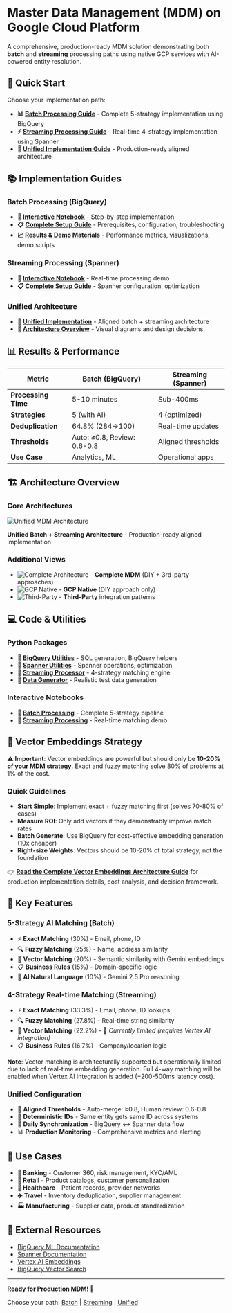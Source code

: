 # Master Data Management (MDM) on Google Cloud Platform

A comprehensive, production-ready MDM solution demonstrating both **batch** and **streaming** processing paths using native GCP services with AI-powered entity resolution.

## 🚀 Quick Start

Choose your implementation path:

- **📊 [Batch Processing Guide](./batch_mdm_gcp/MDM_BATCH_PROCESSING.md)** - Complete 5-strategy implementation using BigQuery
- **⚡ [Streaming Processing Guide](./streaming_mdm_gcp/MDM_STREAMING_PROCESSING.md)** - Real-time 4-strategy implementation using Spanner
- **🔄 [Unified Implementation Guide](./mdm_unified_implementation.md)** - Production-ready aligned architecture

## 📚 Implementation Guides

### **Batch Processing (BigQuery)**
- **📓 [Interactive Notebook](./batch_mdm_gcp/mdm_batch_processing.ipynb)** - Step-by-step implementation
- **📋 [Complete Setup Guide](./batch_mdm_gcp/MDM_BATCH_PROCESSING.md)** - Prerequisites, configuration, troubleshooting
- **📈 [Results & Demo Materials](./batch_mdm_gcp/MDM_BATCH_RESULTS.md)** - Performance metrics, visualizations, demo scripts

### **Streaming Processing (Spanner)**
- **📓 [Interactive Notebook](./streaming_mdm_gcp/streaming_mdm_processing.ipynb)** - Real-time processing demo
- **📋 [Complete Setup Guide](./streaming_mdm_gcp/MDM_STREAMING_PROCESSING.md)** - Spanner configuration, optimization

### **Unified Architecture**
- **🔄 [Unified Implementation](./mdm_unified_implementation.md)** - Aligned batch + streaming architecture
- **🎯 [Architecture Overview](#architecture-overview)** - Visual diagrams and design decisions

## 📊 Results & Performance

| Metric | Batch (BigQuery) | Streaming (Spanner) |
|--------|------------------|---------------------|
| **Processing Time** | 5-10 minutes | Sub-400ms |
| **Strategies** | 5 (with AI) | 4 (optimized) |
| **Deduplication** | 64.8% (284→100) | Real-time updates |
| **Thresholds** | Auto: ≥0.8, Review: 0.6-0.8 | Aligned thresholds |
| **Use Case** | Analytics, ML | Operational apps |

## 🏗️ Architecture Overview

### Core Architectures

![Unified MDM Architecture](images/mdm_unified_matching.png)

**Unified Batch + Streaming Architecture** - Production-ready aligned implementation

### Additional Views
- ![Complete Architecture](images/mdm_architecture.png) - **Complete MDM** (DIY + 3rd-party approaches)
- ![GCP Native](images/mdm_architecture_gcp.png) - **GCP Native** (DIY approach only)
- ![Third-Party](images/mdm_architecture_3pt.png) - **Third-Party** integration patterns

## 💻 Code & Utilities

### **Python Packages**
- **🔧 [BigQuery Utilities](./batch_mdm_gcp/bigquery_utils.py)** - SQL generation, BigQuery helpers
- **🔧 [Spanner Utilities](./streaming_mdm_gcp/spanner_utils.py)** - Spanner operations, optimization
- **🔧 [Streaming Processor](./streaming_mdm_gcp/streaming_processor.py)** - 4-strategy matching engine
- **🔧 [Data Generator](./batch_mdm_gcp/data_generator.py)** - Realistic test data generation

### **Interactive Notebooks**
- **📓 [Batch Processing](./batch_mdm_gcp/mdm_batch_processing.ipynb)** - Complete 5-strategy pipeline
- **📓 [Streaming Processing](./streaming_mdm_gcp/streaming_mdm_processing.ipynb)** - Real-time matching demo

## 🧮 Vector Embeddings Strategy

**⚠️ Important**: Vector embeddings are powerful but should only be **10-20% of your MDM strategy**.
Exact and fuzzy matching solve 80% of problems at 1% of the cost.

### Quick Guidelines
- **Start Simple**: Implement exact + fuzzy matching first (solves 70-80% of cases)
- **Measure ROI**: Only add vectors if they demonstrably improve match rates
- **Batch Generate**: Use BigQuery for cost-effective embedding generation (10x cheaper)
- **Right-size Weights**: Vectors should be 10-20% of total strategy, not the foundation

👉 **[Read the Complete Vector Embeddings Architecture Guide](./VECTOR_EMBEDDINGS_ARCHITECTURE.md)** for production implementation details, cost analysis, and decision framework.

## 🎯 Key Features

### **5-Strategy AI Matching (Batch)**
- ⚡ **Exact Matching** (30%) - Email, phone, ID
- 🔍 **Fuzzy Matching** (25%) - Name, address similarity
- 🧮 **Vector Matching** (20%) - Semantic similarity with Gemini embeddings
- 📋 **Business Rules** (15%) - Domain-specific logic
- 🤖 **AI Natural Language** (10%) - Gemini 2.5 Pro reasoning

### **4-Strategy Real-time Matching (Streaming)**
- ⚡ **Exact Matching** (33.3%) - Email, phone, ID lookups
- 🔍 **Fuzzy Matching** (27.8%) - Real-time string similarity
- 🧮 **Vector Matching** (22.2%) - 🚧 *Currently limited (requires Vertex AI integration)*
- 📋 **Business Rules** (16.7%) - Company/location logic

**Note**: Vector matching is architecturally supported but operationally limited due to lack of real-time embedding generation. Full 4-way matching will be enabled when Vertex AI integration is added (+200-500ms latency cost).

### **Unified Configuration**
- 🎯 **Aligned Thresholds** - Auto-merge: ≥0.8, Human review: 0.6-0.8
- 🔑 **Deterministic IDs** - Same entity gets same ID across systems
- 🔄 **Daily Synchronization** - BigQuery ↔ Spanner data flow
- 📊 **Production Monitoring** - Comprehensive metrics and alerting

## 🚀 Use Cases

- **🏦 Banking** - Customer 360, risk management, KYC/AML
- **🛒 Retail** - Product catalogs, customer personalization
- **🏥 Healthcare** - Patient records, provider networks
- **✈️ Travel** - Inventory deduplication, supplier management
- **🏭 Manufacturing** - Supplier data, product standardization

## 📖 External Resources

- [BigQuery ML Documentation](https://cloud.google.com/bigquery-ml/docs)
- [Spanner Documentation](https://cloud.google.com/spanner/docs)
- [Vertex AI Embeddings](https://cloud.google.com/vertex-ai/docs/generative-ai/embeddings/get-text-embeddings)
- [BigQuery Vector Search](https://cloud.google.com/bigquery/docs/vector-search-intro)

---

**Ready for Production MDM! 🎯**

Choose your path: [Batch](./batch_mdm_gcp/MDM_BATCH_PROCESSING.md) | [Streaming](./streaming_mdm_gcp/MDM_STREAMING_PROCESSING.md) | [Unified](./mdm_unified_implementation.md)
